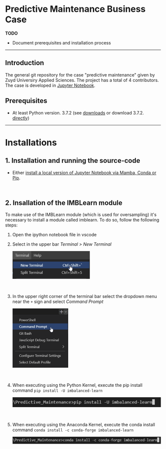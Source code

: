 # Predictive Maintenance Business Case 

**TODO**
+ Document prerequisites and installation process

---

## Introduction
The general git repository for the case "predictive maintenance" given by Zuyd Universiry Applied Sciences. The project has a total of 4 contributors. The case is developed in [Jupyter Notebook](https://jupyter.org/). 

## Prerequisites
+ At least Python version. 3.7.2 (see [downloads](https://www.python.org/downloads/) or download 3.7.2. [directly](https://www.python.org/downloads/release/python-372/))

---

# Installations

## 1. Installation and running the source-code
+ Either [install a local version of Jupyter Notebook via Mamba, Conda or Pip](https://jupyter.org/install).

<br>

## 2. Insallation of the IMBLearn module <br>
To make use of the IMBLearn module (which is used for oversampling) it's necessary to install a module called imblearn. To do so, follow the following steps:

1. Open the ipython notebook file in vscode 
2. Select in the upper bar *Terminal > New Terminal* 
   
   <img title="IMBLearn1" alt="Opening a new terminal" src="img/IMBLearn1.png" width='250'>

<br>

3. In the upper right corner of the terminal bar select the dropdown menu near the ```+``` sign and select *Command Prompt*
   
   <img title="IMBLearn2" alt="Opening a Command prompt terminal" src="img/IMBLearn2.png" width='180'>

<br>

4. When executing using the Python Kernel, execute the pip install command ```pip install -U imbalanced-learn```
  
   <img title="IMBLearn3" alt="Opening a Command prompt terminal" src="img/IMBLearn3.png" width='480'>

<br>

5. When executing using the Anaconda Kernel, execute the conda install command ```conda install -c conda-forge imbalanced-learn``` 
 
   <img title="IMBLearn4" alt="Opening a Command prompt terminal" src="img/IMBLearn4.png" width='480'>

<br>
